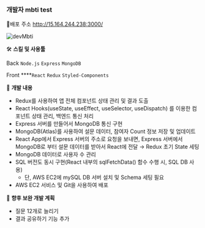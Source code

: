 ### 개발자 mbti test

📍배포 주소
http://15.164.244.238:3000/

![devMbti](https://user-images.githubusercontent.com/78632299/198205031-15f04edf-6ba3-4669-98c6-809ee218598b.gif)

🛠 **스킬 및 사용툴**

Back  `Node.js` `Express` `MongoDB` 

Front ****`React` `Redux` `Styled-Components` 

📒 **개발 내용**

- Redux를 사용하여 앱 전체 컴포넌트 상태 관리 및 결과 도출
- React Hooks(useState, useEffect, useSelector, useDispatch) 를 이용한 컴포넌트 상태 관리, 백엔드 통신 처리
- Express 서버를 만들어서 MongoDB 통신 구현
- MongoDB(Atlas)를 사용하여 설문 데이터, 참여자 Count 정보 저장 및 업데이트
- React App에서 Express 서버의 주소로 요청을 보내면, Express 서버에서 MongoDB로 부터 설문 데이터를 받아서 React에 전달 → Redux 초기 State 세팅
- MongoDB 데이터로 사용자 수 관리
- SQL 버전도 동시 구현(React 내부의 sqlFetchData() 함수 수행 시, SQL DB 사용)
    - 단, AWS EC2에 mySQL DB 서버 설치 및 Schema 세팅 필요
- AWS EC2 서비스 및 Git을 사용하여 배포

🌱 **향후 보완 개발 계획**

- 질문 12개로 늘리기
- 결과 공유하기 기능 추가
